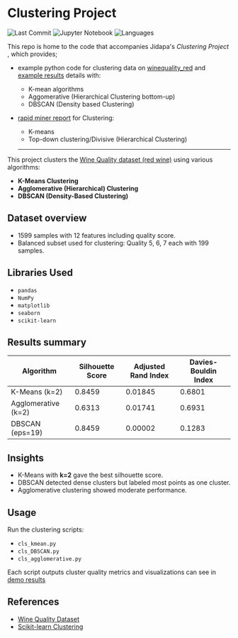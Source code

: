 # Clustering Project
![Last Commit](https://img.shields.io/github/last-commit/JPP-J/clustering_project?style=flat-square)
![Jupyter Notebook](https://img.shields.io/badge/jupyter%20notebook-98.9%25-blue?style=flat-square)
![Languages](https://img.shields.io/github/languages/count/JPP-J/clustering_project?style=flat-square)

This repo is home to the code that accompanies Jidapa's *Clustering Project* , which provides; 
- example python code for clustering data on [winequality_red](https://drive.google.com/file/d/1jXQIFh6y3xo52byug_UcqBdtZgjOMn_D/view?usp=drive_link) and [example results](example_results_clustering.ipynb) details with:
  - K-mean algorithms
  - Aggomerative (Hierarchical Clustering bottom-up) 
  - DBSCAN (Density based  Clustering) 
- [rapid miner report](https://drive.google.com/file/d/1n-Islo_OX2Ijr09WMZmhxFzlv-Of2SO2/view?usp=drive_link) for Clustering:
  - K-means
  - Top-down clustering/Divisive (Hierarchical Clustering)
 
  ---

This project clusters the [Wine Quality dataset (red wine)](https://drive.google.com/file/d/1jXQIFh6y3xo52byug_UcqBdtZgjOMn_D/view?usp=drive_link) using various algorithms:

- **K-Means Clustering**
- **Agglomerative (Hierarchical) Clustering**
- **DBSCAN (Density-Based Clustering)**

## Dataset overview

- 1599 samples with 12 features including quality score.
- Balanced subset used for clustering: Quality 5, 6, 7 each with 199 samples.

## Libraries Used
- `pandas`
- `NumPy`
- `matplotlib`
- `seaborn`
- `scikit-learn`

## Results summary

| Algorithm           | Silhouette Score | Adjusted Rand Index | Davies-Bouldin Index |
|---------------------|------------------|---------------------|----------------------|
| K-Means (k=2)       | 0.8459           | 0.01845             | 0.6801               |
| Agglomerative (k=2) | 0.6313           | 0.01741             | 0.6931               |
| DBSCAN (eps=19)     | 0.8459           | 0.00002             | 0.1283               |


## Insights

- K-Means with **k=2** gave the best silhouette score.
- DBSCAN detected dense clusters but labeled most points as one cluster.
- Agglomerative clustering showed moderate performance.


## Usage

Run the clustering scripts:

- `cls_kmean.py`
- `cls_DBSCAN.py`
- `cls_agglomerative.py`

Each script outputs cluster quality metrics and visualizations can see in [demo results](example_results_clustering.ipynb)

## References

- [Wine Quality Dataset](https://archive.ics.uci.edu/ml/datasets/Wine+Quality)
- [Scikit-learn Clustering](https://scikit-learn.org/stable/modules/clustering.html)

